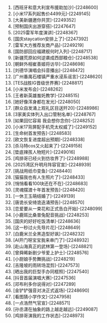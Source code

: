 
1. [西班牙和意大利宣布援助加沙]-[2248600]
1. [小米17系列起售价4499元]-[2249145]
1. [大美新疆邀你共赏]-[2249352]
1. [预制国庆出游穿搭]-[2247647]
1. [2025雷军年度演讲]-[2248367]
1. [国庆staycation安排上了]-[2247392]
1. [雷军大方推荐友商产品]-[2249219]
1. [国防部回应福建舰何时入列]-[2248717]
1. [新疆荒原如何逆袭成西部粮仓]-[2248538]
1. [朝鲜外相崔善姬将访华]-[2248698]
1. [刘德华演唱会抖音播出]-[2248472]
1. [广州番禺石楼镇严重水浸系谣言]-[2248620]
1. [TES战胜IG晋级世界赛]-[2248817]
1. [小米发布会]-[2248262]
1. [王者新英雄蚩奼教学]-[2248515]
1. [她好像浑身都在发光]-[2248050]
1. [群众自发涌上观礼区目送歼20]-[2248986]
1. [3家美实体列入出口管制名单]-[2248767]
1. [如果回忆容易 我会想你念你]-[2248252]
1. [小米17背屏配手机壳太权威了]-[2249152]
1. [生命树首发预告]-[2248583]
1. [欧文恢复进度超出预期]-[2248338]
1. [杀马特cos又火起来了]-[2249158]
1. [垫底辣孩人物短片]-[2249016]
1. [鸡排哥已经火到仿妆界了]-[2248988]
1. [2025湾区升明月阵容官宣]-[2248939]
1. [挑战用纸巾变鱼]-[2248440]
1. [猫猫我也有人生照片了]-[2248433]
1. [悄悄看看100块还在不在]-[2248683]
1. [灵魂摆渡十年首发预告]-[2248420]
1. [一休王玉萌结婚了]-[2249139]
1. [唐诡长安绮诡迭涌预告]-[2248570]
1. [恋爱要从一束花和正式告白开始]-[2248099]
1. [小鹿斑比桑普兔配音挑战]-[2248253]
1. [国庆的好好吃饭清单]-[2248636]
1. [这一秒过火先导片花]-[2248649]
1. [白鹿米兰全黑造型好飒]-[2248232]
1. [AI开门呀宝宝我来串门了]-[2248932]
1. [赴山海真正的武林第一登场]-[2248821]
1. [曾舜晞新剧少爷爱上护士]-[2248576]
1. [小厨娘手势舞挑战]-[2248219]
1. [吉隆坡的雨转场混剪]-[2247573]
1. [晒出我的巨型手办同框照]-[2247540]
1. [抖音首届演唱大赛]-[2247536]
1. [邓布利多你说得对]-[2247289]
1. [金铲铲强音对决正式返场]-[2248690]
1. [看图猜小学作文]-[2247958]
1. [一点浩然气官宣]-[2248571]
1. [孙丞潇在抽象的路上越走越远]-[2249087]
1. [鸡排哥演我的工作状态]-[2248973]